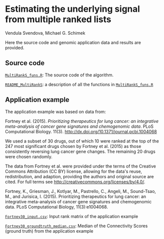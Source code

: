 # Estimating the underlying signal from multiple ranked lists
Vendula Svendova, Michael G. Schimek

Here the source code and genomic application data and results are provided.

## Source code

[`MultiRankS_funs.R`](https://github.com/svendula/Estimating-the-underlying-signal-from-multiple-ranked-lists/blob/master/MultiRankS_funs.R): The source code of the algorithm.

[`README_MultiRankS`](https://github.com/svendula/Estimating-the-underlying-signal-from-multiple-ranked-lists/blob/master/README_MultiRankS.txt): a description of all the functions in [`MultiRankS_funs.R`](https://github.com/svendula/Estimating-the-underlying-signal-from-multiple-ranked-lists/blob/master/MultiRankS_funs.R)


## Application example

The application example was based on data from:

Fortney et al. (2015). _Prioritizing therapeutics for lung cancer: an integrative meta-analysis of cancer gene signatures and chemogenomic data_. PLoS Computational Biology. 11(3). <http://dx.doi.org/10.1371/journal.pcbi.1004068>

We used a subset of 30 drugs, out of which 10 were ranked at the top of the 247 most significant drugs chosen by Fortney et al. (2015) as those consistently reversing lung cancer gene changes. The remaining 20 drugs were chosen randomly.

The data from Fortney et al. were provided under the terms of the Creative Commons Attribution (CC BY) license, allowing for the data's reuse, redistribution, and adaption, providing the authors and original source are cited. For full terms see <http://creativecommons.org/licenses/by/4.0/>.

Fortney, K., Griesman, J., Kotlyar, M., Pastrello, C., Angeli, M., Sound-Tsao, M., and Jurisica, I. (2015). Prioritizing therapeutics for lung cancer: an integrative meta-analysis of cancer gene signatures and chemogenomic data. PLoS Computational Biology, 11(3):e1004068.


[`Fortney30_input.csv`](https://github.com/svendula/Estimating-the-underlying-signal-from-multiple-ranked-lists/blob/master/Fortney50_input.csv): Input rank matrix of the application example

[`Fortney30_groundtruth_median.csv`](https://github.com/svendula/Estimating-the-underlying-signal-from-multiple-ranked-lists/blob/master/Fortney50_groundtruth_median.csv): Median of the Connectivity Scores (ground truth) from the application example






